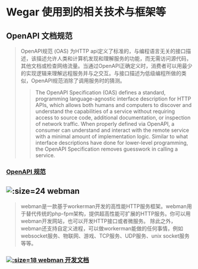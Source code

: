 # <span class="icon-huxiangguanzhu"/> Wegar 使用到的相关技术与框架等

## <span class="icon-swagger"></span> OpenAPI 文档规范

> OpenAPI规范 (OAS) 为HTTP api定义了标准的，与编程语言无关的接口描述，该描述允许人类和计算机发现和理解服务的功能，而无需访问源代码，其他文档或检查网络流量。当通过OpenAPI正确定义时，消费者可以用最少的实现逻辑来理解远程服务并与之交互。与接口描述为低级编程所做的类似，OpenAPI规范消除了调用服务时的猜测。
> > The OpenAPI Specification (OAS) defines a standard, programming language-agnostic interface description for HTTP APIs, which allows both humans and computers to discover and understand the capabilities of a service without requiring access to source code, additional documentation, or inspection of network traffic. When properly defined via OpenAPI, a consumer can understand and interact with the remote service with a minimal amount of implementation logic. Similar to what interface descriptions have done for lower-level programming, the OpenAPI Specification removes guesswork in calling a service.

### <span class="icon-link"></span> [OpenAPI 规范](https://spec.openapis.org/oas/latest.html)

## ![](https://www.workerman.net/favicon.ico ':size=24') webman 

> webman是一款基于workerman开发的高性能HTTP服务框架。webman用于替代传统的php-fpm架构，提供超高性能可扩展的HTTP服务。你可以用webman开发网站，也可以开发HTTP接口或者微服务。
> 除此之外，webman还支持自定义进程，可以做workerman能做的任何事情，例如websocket服务、物联网、游戏、TCP服务、UDP服务、unix socket服务等等。

### [![](https://www.workerman.net/favicon.ico ':size=18') webman 开发文档](https://www.workerman.net/doc/webman/)
